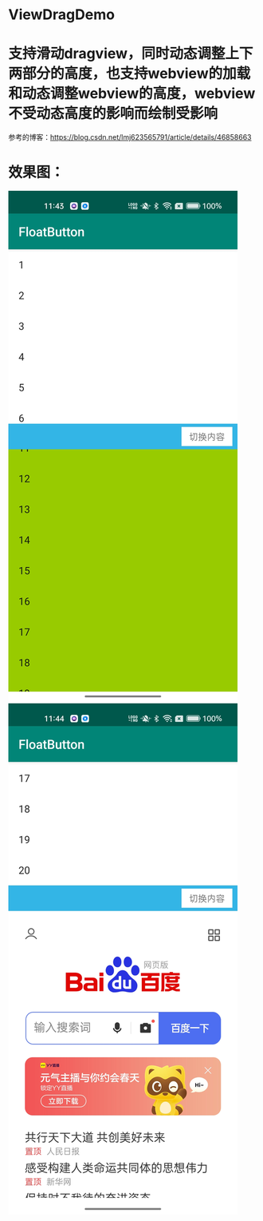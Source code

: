 # ViewDragDemo
# 支持滑动dragview，同时动态调整上下两部分的高度，也支持webview的加载和动态调整webview的高度，webview不受动态高度的影响而绘制受影响
参考的博客：https://blog.csdn.net/lmj623565791/article/details/46858663
# 效果图：
![](SceenShoot/Screenshot_2023-03-24-11-43-46-43_b95b96fa580e328a18050e347e67147f.jpg) ![](SceenShoot/Screenshot_2023-03-24-11-44-04-35_b95b96fa580e328a18050e347e67147f.jpg)

